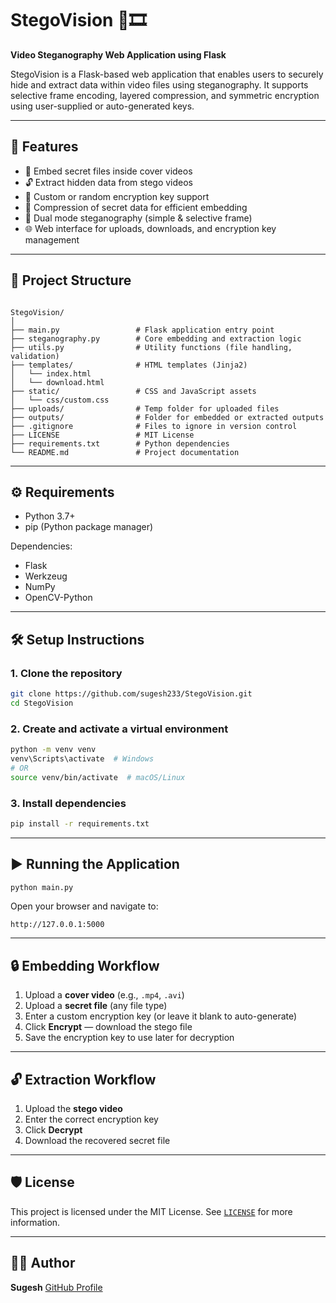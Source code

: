 # StegoVision 🔐🎞️
**Video Steganography Web Application using Flask**

StegoVision is a Flask-based web application that enables users to securely hide and extract data within video files using steganography. It supports selective frame encoding, layered compression, and symmetric encryption using user-supplied or auto-generated keys.

---

## 🚀 Features

- 🔐 Embed secret files inside cover videos
- 🔓 Extract hidden data from stego videos
- 🔑 Custom or random encryption key support
- 💾 Compression of secret data for efficient embedding
- 🧠 Dual mode steganography (simple & selective frame)
- 🌐 Web interface for uploads, downloads, and encryption key management

---

## 📁 Project Structure

```

StegoVision/
│
├── main.py                 # Flask application entry point
├── steganography.py        # Core embedding and extraction logic
├── utils.py                # Utility functions (file handling, validation)
├── templates/              # HTML templates (Jinja2)
│   └── index.html
│   └── download.html
├── static/                 # CSS and JavaScript assets
│   └── css/custom.css
├── uploads/                # Temp folder for uploaded files
├── outputs/                # Folder for embedded or extracted outputs
├── .gitignore              # Files to ignore in version control
├── LICENSE                 # MIT License
├── requirements.txt        # Python dependencies
└── README.md               # Project documentation

````

---

## ⚙️ Requirements

- Python 3.7+
- pip (Python package manager)

Dependencies:
- Flask
- Werkzeug
- NumPy
- OpenCV-Python

---

## 🛠️ Setup Instructions

### 1. Clone the repository
```bash
git clone https://github.com/sugesh233/StegoVision.git
cd StegoVision
````

### 2. Create and activate a virtual environment

```bash
python -m venv venv
venv\Scripts\activate  # Windows
# OR
source venv/bin/activate  # macOS/Linux
```

### 3. Install dependencies

```bash
pip install -r requirements.txt
```

---

## ▶️ Running the Application

```bash
python main.py
```

Open your browser and navigate to:

```
http://127.0.0.1:5000
```

---

## 🔒 Embedding Workflow

1. Upload a **cover video** (e.g., `.mp4`, `.avi`)
2. Upload a **secret file** (any file type)
3. Enter a custom encryption key (or leave it blank to auto-generate)
4. Click **Encrypt** — download the stego file
5. Save the encryption key to use later for decryption

---

## 🔓 Extraction Workflow

1. Upload the **stego video**
2. Enter the correct encryption key
3. Click **Decrypt**
4. Download the recovered secret file

---

## 🛡️ License

This project is licensed under the MIT License.
See [`LICENSE`](./LICENSE) for more information.

---

## 👨‍💻 Author

**Sugesh**
[GitHub Profile](https://github.com/sugesh233)

